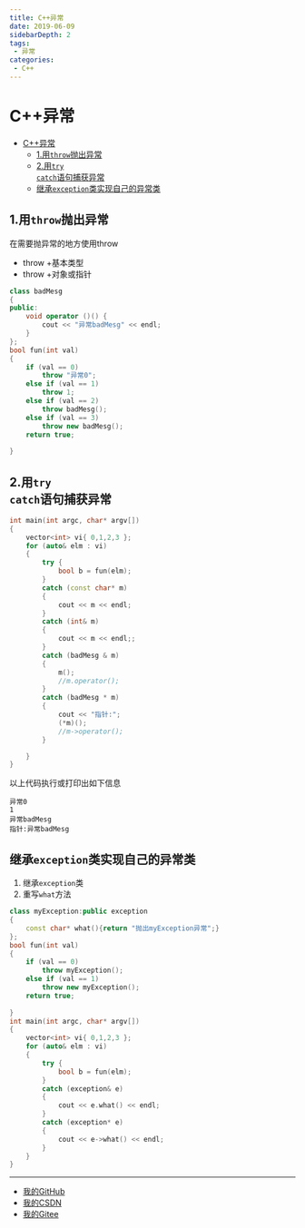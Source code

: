 ```yaml
---
title: C++异常
date: 2019-06-09
sidebarDepth: 2
tags:
 - 异常
categories:
 - C++
---
```

# C++异常
- [C++异常](#c异常)
	- [1.用<code>throw</code>抛出异常](#1用throw抛出异常)
	- [2.用<code>try catch</code>语句捕获异常](#2用try-catch语句捕获异常)
	- [继承<code>exception</code>类实现自己的异常类](#继承exception类实现自己的异常类)
## 1.用<code>throw</code>抛出异常
在需要抛异常的地方使用throw
- throw +基本类型
- throw +对象或指针
```c++
class badMesg
{
public:
	void operator ()() {
		cout << "异常badMesg" << endl;
	}
};
bool fun(int val)
{
	if (val == 0)
		throw "异常0";
	else if (val == 1)
		throw 1;
	else if (val == 2)
		throw badMesg();
	else if (val == 3)
		throw new badMesg();
	return true;
	
}
```
## 2.用<code>try catch</code>语句捕获异常
```c++
int main(int argc, char* argv[])
{
	vector<int> vi{ 0,1,2,3 };
	for (auto& elm : vi)
	{
		try {
			bool b = fun(elm);
		}
		catch (const char* m)
		{
			cout << m << endl;
		}
		catch (int& m)
		{
			cout << m << endl;;
		}
		catch (badMesg & m)
		{
			m();
			//m.operator();
		}
		catch (badMesg * m)
		{
			cout << "指针:";
			(*m)();
			//m->operator();
		}

	}
}
```
以上代码执行或打印出如下信息
```
异常0
1
异常badMesg
指针:异常badMesg
```
## 继承<code>exception</code>类实现自己的异常类
1. 继承<code>exception</code>类
2. 重写<code>what</code>方法
```c++
class myException:public exception
{
	const char* what(){return "抛出myException异常";}
};
bool fun(int val)
{
	if (val == 0)
		throw myException();
	else if (val == 1)
		throw new myException();
	return true;
	
}
int main(int argc, char* argv[])
{
	vector<int> vi{ 0,1,2,3 };
	for (auto& elm : vi)
	{
		try {
			bool b = fun(elm);
		}
		catch (exception& e)
		{
			cout << e.what() << endl;
		}
		catch (exception* e)
		{
			cout << e->what() << endl;
		}
	}
}
```
----------------
- [我的GitHub](https://github.com/shuhaiwen "https://github.com/shuhaiwen") 
- [我的CSDN](https://blog.csdn.net/u014140383 "https://blog.csdn.net/u014140383")
- [我的Gitee](https://gitee.com/shuhaiwen "https://gitee.com/shuhaiwen")